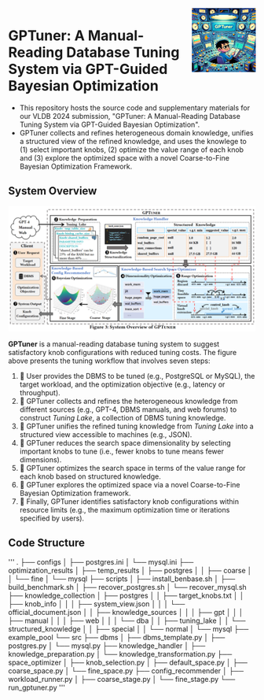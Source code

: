 <img align='right' src="/assets/gptuner.png" alt="GPTuner logo" width="130">

# GPTuner: A Manual-Reading Database Tuning System via GPT-Guided Bayesian Optimization

- This repository hosts the source code and supplementary materials for our VLDB 2024 submission, "GPTuner: A Manual-Reading Database Tuning System via GPT-Guided Bayesian Optimization". 
- GPTuner collects and refines heterogeneous domain knowledge, unifies a structured view of the refined knowledge, and uses the knowlege to (1) select important knobs, (2) optimize the value range of each knob and (3) explore the optimized space with a novel Coarse-to-Fine Bayesian Optimization Framework.


## System Overview

<img src="/assets/gptuner_overview.png" alt="GPTuner overview" width="800">

**GPTuner** is a manual-reading database tuning system to suggest satisfactory knob configurations with reduced tuning costs. The figure above presents the tuning workflow that involves seven steps:
1. 📌 User provides the DBMS to be tuned (e.g., PostgreSQL or MySQL), the target workload, and the optimization objective (e.g., latency or throughput).
2. 📌 GPTuner collects and refines the heterogeneous knowledge from different sources (e.g., GPT-4, DBMS manuals, and web forums) to construct _Tuning Lake_, a collection of DBMS tuning knowledge.
3. 📌 GPTuner unifies the refined tuning knowledge from _Tuning Lake_ into a structured view accessible to machines (e.g., JSON).
4. 📌 GPTuner reduces the search space dimensionality by selecting important knobs to tune (i.e., fewer knobs to tune means fewer dimensions).
5. 📌 GPTuner optimizes the search space in terms of the value range for each knob based on structured knowledge.
6. 📌 GPTuner explores the optimized space via a novel Coarse-to-Fine Bayesian Optimization framework.
7. 📌 Finally, GPTuner identifies satisfactory knob configurations within resource limits (e.g., the maximum optimization time or iterations specified by users).

## Code Structure
'''
.
├── configs
│ ├── postgres.ini
│ └── mysql.ini
├── optimization_results
│ ├── temp_results
│ ├── postgres
│ │ ├── coarse
│ │ └── fine
│ └── mysql
├── scripts
│ ├── install_benbase.sh
│ ├── build_benchmark.sh
│ ├── recover_postgres.sh
│ └── recover_mysql.sh
├── knowledge_collection
│ ├── postgres
│ │ ├── target_knobs.txt
│ │ ├── knob_info
│ │ │ ├── system_view.json
│ │ │ └── official_document.json
│ │ ├── knowledge_sources
│ │ │ ├── gpt
│ │ │ ├── manual
│ │ │ ├── web
│ │ │ └── dba
│ │ ├── tuning_lake
│ │ └── structured_knowledge
│ │ ├── special
│ │ └── normal
│ └── mysql
├── example_pool
└── src
├── dbms
│ ├── dbms_template.py
│ ├── postgres.py
│ └── mysql.py
├── knowledge_handler
│ ├── knowledge_preparation.py
│ └── knowledge_transformation.py
├── space_optimizer
│ ├── knob_selection.py
│ ├── default_space.py
│ ├── coarse_space.py
│ └── fine_space.py
├── config_recommender
│ ├── workload_runner.py
│ ├── coarse_stage.py
│ └── fine_stage.py
└── run_gptuner.py
'''